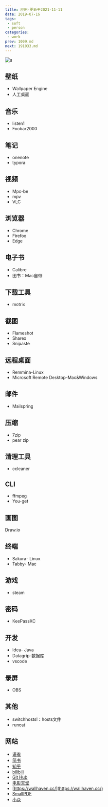 ```yaml
---
title: 应用-更新于2021-11-11
date: 2019-07-16
tags:
 - soft
 - person
categories:
 - work
prev: 1009.md
next: 191033.md
---
```

![a](https://fastly.jsdelivr.net/gh/qbmzc/images/2021/202111111345624.png)

<!-- more -->



## 壁纸

- Wallpaper Engine
- 人工桌面

## 音乐

- listen1
- Foobar2000

## 笔记

- onenote
- typora

## 视频

- Mpc-be
- mpv
- VLC

## 浏览器

- Chrome
- Firefox
- Edge

## 电子书

- Calibre
- 图书：Mac自带

## 下载工具

- motrix

## 截图

- Flameshot
- Sharex
- Snipaste

## 远程桌面

- Remmina-Linux
- Microsoft Remote Desktop-Mac&Windows

## 邮件

- Mailspring

## 压缩

- 7zip
- pear zip

## 清理工具

- ccleaner

## CLI

- ffmpeg
- You-get

## 画图

Draw.io

## 终端

- Sakura- Linux
- Tabby- Mac

## 游戏

- steam

## 密码

* KeePassXC

## 开发

- Idea- Java
- Datagrip-数据库
- vscode

## 录屏

- OBS

## 其他

* switchhosts!：hosts文件
* runcat

## 网站

* [语雀](https://www.yuque.com/congco)
* [简书](https://www.jianshu.com/u/1fa980d5267b)
* [知乎](https://www.zhihu.com/people/failinsnow/activities)
* [bilibili](https://space.bilibili.com/13266694)
* [Git Hub](https://github.com/qbmzc)
* [电影天堂](https://www.dygod.net/)
* [https://wallhaven.cc/](https://wallhaven.cc/)
* [SmallPDF](https://smallpdf.com/cn/)
* [小众](https://www.appinn.com/)
